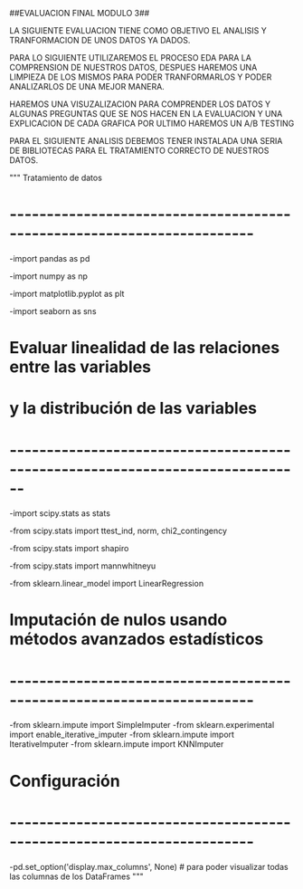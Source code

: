##EVALUACION FINAL MODULO 3##

LA SIGUIENTE EVALUACION TIENE COMO OBJETIVO  EL  ANALISIS Y TRANFORMACION DE UNOS DATOS YA DADOS.

PARA LO SIGUIENTE  UTILIZAREMOS EL PROCESO EDA PARA LA COMPRENSION DE NUESTROS DATOS, DESPUES HAREMOS UNA LIMPIEZA DE LOS MISMOS PARA PODER TRANFORMARLOS Y PODER ANALIZARLOS DE UNA MEJOR MANERA.

HAREMOS UNA VISUZALIZACION PARA COMPRENDER LOS DATOS Y ALGUNAS PREGUNTAS QUE SE NOS HACEN EN LA EVALUACION Y UNA EXPLICACION DE CADA GRAFICA 
POR ULTIMO HAREMOS UN A/B TESTING 

PARA EL SIGUIENTE ANALISIS DEBEMOS TENER INSTALADA UNA SERIA DE BIBLIOTECAS PARA EL TRATAMIENTO  CORRECTO DE NUESTROS DATOS. 

""" 
Tratamiento de datos
# -----------------------------------------------------------------------
-import pandas as pd

-import numpy as np

-import matplotlib.pyplot as plt

-import seaborn as sns

# Evaluar linealidad de las relaciones entre las variables
# y la distribución de las variables
# ------------------------------------------------------------------------------
-import scipy.stats as stats

-from scipy.stats import ttest_ind, norm, chi2_contingency

-from scipy.stats import shapiro

-from scipy.stats import mannwhitneyu

-from sklearn.linear_model import LinearRegression



# Imputación de nulos usando métodos avanzados estadísticos
# -----------------------------------------------------------------------
-from sklearn.impute import SimpleImputer
-from sklearn.experimental import enable_iterative_imputer
-from sklearn.impute import IterativeImputer
-from sklearn.impute import KNNImputer

# Configuración
# -----------------------------------------------------------------------
-pd.set_option('display.max_columns', None) # para poder visualizar todas las columnas de los DataFrames
"""

